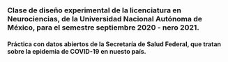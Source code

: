 ### Clase de diseño experimental de la licenciatura en Neurociencias, de la Universidad Nacional Autónoma de México, para el semestre septiembre 2020 - nero 2021.

#### Práctica con datos abiertos de la Secretaría de Salud Federal, que tratan sobre la epidemia de COVID-19 en nuesto país.
